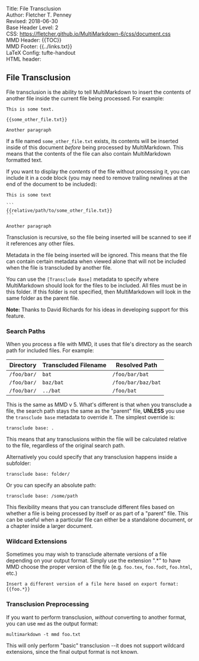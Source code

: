 Title:	File Transclusion  
Author:	Fletcher T. Penney  
Revised:	2018-06-30  
Base Header Level:	2  
CSS:	https://fletcher.github.io/MultiMarkdown-6/css/document.css  
MMD Header:	{{TOC}}  
MMD Footer:	{{../links.txt}}  
LaTeX Config:	tufte-handout  
HTML header:	<script src="https://cdnjs.cloudflare.com/ajax/libs/mathjax/2.7.2/MathJax.js?config=TeX-AMS-MML_HTMLorMML"></script>
<link rel="stylesheet" href="https://cdnjs.cloudflare.com/ajax/libs/highlight.js/9.12.0/styles/default.min.css">
<script src="https://cdnjs.cloudflare.com/ajax/libs/highlight.js/9.12.0/highlight.min.js"></script>
<script>hljs.initHighlightingOnLoad();</script>


## File Transclusion ##

File transclusion is the ability to tell MultiMarkdown to insert the contents of another file inside the current file being processed.  For example:

	This is some text.
	
	{{some_other_file.txt}}
	
	Another paragraph

If a file named `some_other_file.txt` exists, its contents will be inserted inside of this document *before* being processed by MultiMarkdown.  This means that the contents of the file can also contain MultiMarkdown formatted text.

If you want to display the *contents* of the file without processing it, you can include it in a code block (you may need to remove trailing newlines at the end of the document to be included):

	This is some text

	```
	{{relative/path/to/some_other_file.txt}}
	```

	Another paragraph

Transclusion is recursive, so the file being inserted will be scanned to see if it references any other files.

Metadata in the file being inserted will be ignored.  This means that the file can contain certain metadata when viewed alone that will not be included when the file is transcluded by another file.

You can use the `[Transclude Base]` metadata to specify where MultiMarkdown should look for the files to be included.  All files must be in this folder.  If this folder is not specified, then MultiMarkdown will look in the same folder as the parent file.

**Note:**  Thanks to David Richards for his ideas in developing support for this feature.

### Search Paths ###


When you process a file with MMD, it uses that file's directory as the search
path for included files. For example:

| Directory	| Transcluded Filename	| Resolved Path 	|  
| ------------------	| -----------------------------	| ------------------------------	|  
| `/foo/bar/`	| `bat`	| `/foo/bar/bat`	|  
| `/foo/bar/`	| `baz/bat`	| `/foo/bar/baz/bat`	|  
| `/foo/bar/`	| `../bat` 	| `/foo/bat`	|  

This is the same as MMD v 5.  What's different is that when you transclude a
file, the search path stays the same as the "parent" file, **UNLESS** you use
the `transclude base` metadata to override it.  The simplest override is:

	transclude base: .

This means that any transclusions within the file will be calculated relative
to the file, regardless of the original search path.  

Alternatively you could specify that any transclusion happens inside a
subfolder:

	transclude base: folder/

Or you can specify an absolute path:

	transclude base: /some/path

This flexibility means that you can transclude different files based on
whether a file is being processed by itself or as part of a "parent" file.
This can be useful when a particular file can either be a standalone document,
or a chapter inside a larger document.


### Wildcard Extensions ###

Sometimes you may wish to transclude alternate versions of a file depending on your output format.  Simply use the extension ".*" to have MMD choose the proper version of the file (e.g. `foo.tex`, `foo.fodt`, `foo.html`, etc.)

	Insert a different version of a file here based on export format:
	{{foo.*}}


### Transclusion Preprocessing ###

If you want to perform transclusion, *without* converting to another format, you can use `mmd` as the output format:

	multimarkdown -t mmd foo.txt

This will only perform "basic" transclusion --it does not support wildcard extensions, since the final output format is not known.
